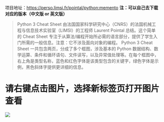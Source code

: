 项目地址：https://perso.limsi.fr/pointal/python:memento
**注：可以自己去下载对应的版本（中文版 or 英文版）**

>  Python 3 Cheat Sheet 由法国国家科学研究中心（CNRS）的法国机械工程与信息技术实验室（LIMSI）的工程师 Laurent Pointal 总结。这个简单的 Cheat Sheet 专注于从算法/编程开始所必需的语言部分，提供了学生入门所需的一般信息。注意：它不涉及面向对象的编程。
>Python 3 Cheat Sheet 一共包含两页，分成了多个框图，涉及基本的 Python 数据结构、数学运算、条件和循环语句、文件读写，以及异常值处理等。在每个框图中，右上角是类型名称，蓝色和红色字体是该类型包含的关键字，绿色字体是示例，黑色斜体字提供更详细的信息。

# 请右键点击图片，选择新标签页打开图片查看

![](https://img2020.cnblogs.com/blog/1446249/202008/1446249-20200818102337049-1274672980.png)
